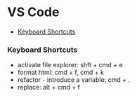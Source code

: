 # VS Code

* [Keyboard Shortcuts](#keyboard-shortcuts)

### Keyboard Shortcuts

* activate file explorer: shft + cmd + e
* format html: cmd + f, cmd + k
* refactor - introduce a variable: cmd + .
* replace: alt + cmd + f
